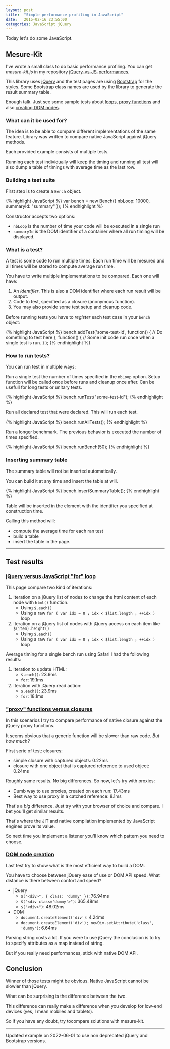 ```yaml
---
layout: post
title:  "Simple performance profiling in JavaScript"
date:   2015-02-16 23:55:00
categories: JavaScript jQuery
---
```


Today let's do some JavaScript.

## Mesure-Kit

I've wrote a small class to do basic performance profiling.
You can get *mesure-kit.js* in my repository 
[jQuery-vs-JS-performances](https://github.com/sylvaingml/jQuery-vs-JS-performances).

This library uses [jQuery](http://jquery.com) and the test pages are using 
[Bootstrap](http://getbootstrap.com) for the styles.
Some Bootstrap class names are used by the library to generate the result summary table.

Enough talk. Just see some sample tests about
[loops](/resources/2015/02-16-mesure-kit/each-or-loop.html),
[proxy functions](/resources/2015/02-16-mesure-kit/perf-proxy.html)
and also 
[creating DOM nodes](/resources/2015/02-16-mesure-kit/perf-div-creation.html).

### What can it be used for?

The idea is to be able to compare different implementations of the same feature.
Library was written to compare native JavaScript against jQuery methods.

Each provided example consists of multiple tests.

Running each test individually will keep the timing and running all test will also 
dump a table of timings with average time as the last row.

### Building a test suite

First step is to create a `Bench` object.

{% highlight JavaScript %}
var bench = new Bench({ 
    nbLoop:    10000, 
    summaryId: "summary"
});
{% endhighlight %}

Constructor accepts two options:

- `nbLoop` is the number of time your code will be executed in a single run
- `summaryId` is the DOM identifier of a container where all run timing will 
    be displayed.

### What is a test?

A test is some code to run multiple times. 
Each run time will be mesured and all times will be stored to compute
average run time.

You have to write multiple implementations to be compared. 
Each one will have:

1. An *identifier*. 
    This is also a DOM identifier where each run result will be output.
2. Code to test, specified as a closure (anonymous function).
3. You may also provide some test setup and cleanup code.

Before running tests you have to *register* each test case in your `bench` object:

{% highlight JavaScript %}
bench.addTest('some-test-id', function() { 
	// Do something to test here
    },
    function() {
        // Some init code run once when a single test is run.
    }
);
{% endhighlight %}

### How to run tests?

You can run test in multiple ways:

Run a single test the number of times specified in the `nbLoop` option.
Setup function will be called once before runs and cleanup once after.
Can be usefull for long tests or unitary tests.

{% highlight JavaScript %}
bench.runTest("some-test-id");
{% endhighlight %}

Run all declared test that were declared. 
    This will run each test.

{% highlight JavaScript %}
bench.runAllTests();
{% endhighlight %}

Run a longer benchmark. 
The previous behavior is executed the number of times specified.

{% highlight JavaScript %}
bench.runBench(50);
{% endhighlight %}

### Inserting summary table

The summary table will not be inserted automatically.

You can build it at any time and insert the table at will.

{% highlight JavaScript %}
bench.insertSummaryTable();
{% endhighlight %}

Table will be inserted in the element with the identifier you specified
at construction time.

Calling this method will:

- compute the average time for each ran test
- build a table
- insert the table in the page.

-----

## Test results


### [jQuery versus JavaScript "for" loop](/resources/2015/02-16-mesure-kit/each-or-loop.html)

This page compare two kind of iterations:

1. Iteration on a jQuery list of nodes to change the html content of each node with `html()` function.
    - Using `$.each()`
    - Using a raw `for ( var idx = 0 ; idx < $list.length ; ++idx )` loop
2. Iteration on a jQuery list of nodes with jQuery access on each item like `$(item).height()`
    - Using `$.each()`
    - Using a raw `for ( var idx = 0 ; idx < $list.length ; ++idx )` loop

Average timing for a single bench run using Safari I had the following results:

1. Iteration to update HTML:
    - `$.each()`: 23.9ms
    - `for`: 19.1ms
2. Iteration with jQuery read action:
    - `$.each()`: 23.9ms
    - `for`: 18.1ms


### ["proxy" functions versus closures](/resources/2015/02-16-mesure-kit/perf-proxy.html)

In this scenarios I try to compare performance of native closure against
the jQuery proxy functions.

It seems obvious that a generic function will be slower than raw code. 
*But how much?*

First serie of test: closures:

- simple closure with captured objects: 0.22ms
- closure with one object that is captured reference to used object: 0.24ms

Roughly same results. No big differences. So now, let's try with proxies:

- Dumb way to use proxies, created on each run: 17.43ms
- Best way to use proxy in a catched reference: 8.1ms

That's a *big* difference. Just try with your browser of choice and compare. 
I bet you'll get similar results.

That's where the JIT and native compilation implemented
by JavaScript engines prove its value.

So next time you implement a listener you'll know which pattern you need to choose.


### [DOM node creation](/resources/2015/02-16-mesure-kit/perf-div-creation.html)

Last test try to show what is the most efficient way to build a DOM.

You have to choose between jQuery ease of use or DOM API speed. 
What distance is there between confort and speed? 

- jQuery
    - `$("<div>", { class: 'dummy' })`: 76.94ms
    - `$("<div class='dummy'>")`: 365.48ms
    - `$("<div>")`: 48.02ms
- DOM
    - `document.createElement('div')`: 4.24ms
    - `document.createElement('div'); newDiv.setAttribute('class', 'dummy')`: 6.64ms

Parsing string costs a lot. 
If you were to use jQuery the conclusion is to try to specify attributes
as a map instead of string.

But if you really need performances, stick with native DOM API.

## Conclusion

Winner of those tests might be obvious. 
Native JavaScript cannot be slowler than jQuery.

What can be surprising is the difference between the two.

This difference can really make a difference when you develop for
low-end devices (yes, I mean mobiles and tablets).

So if you have any doubt, try tocompare solutions with mesure-kit.

-----
Updated example on 2022-06-01 to use non deprecated jQuery and Bootstrap versions.
